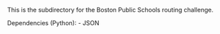 This is the subdirectory for the Boston Public Schools routing challenge. 

Dependencies (Python):
	- JSON